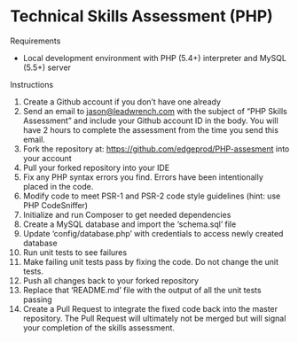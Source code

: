 Technical Skills Assessment (PHP)
=================================

Requirements

* Local development environment with PHP (5.4+) interpreter and MySQL (5.5+) server

Instructions

1. Create a Github account if you don’t have one already
2. Send an email to jason@leadwrench.com with the subject of “PHP Skills Assessment” and include your Github account ID in the body. You will have 2 hours to complete the assessment from the time you send this email.
3. Fork the repository at: https://github.com/edgeprod/PHP-assesment into your account
4. Pull your forked repository into your IDE
5. Fix any PHP syntax errors you find. Errors have been intentionally placed in the code. 
6. Modify code to meet PSR-1 and PSR-2 code style guidelines (hint: use PHP CodeSniffer)
7. Initialize and run Composer to get needed dependencies
8. Create a MySQL database and import the ‘schema.sql’ file
9. Update ‘config/database.php’ with credentials to access newly created database
10. Run unit tests to see failures
11. Make failing unit tests pass by fixing the code. Do not change the unit tests.
12. Push all changes back to your forked repository
13. Replace that ‘README.md’ file with the output of all the unit tests passing
14. Create a Pull Request to integrate the fixed code back into the master repository. The Pull Request will ultimately not be merged but will signal your completion of the skills assessment.
